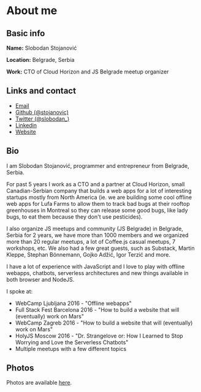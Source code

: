 # About me

## Basic info

**Name:** Slobodan Stojanović

**Location:** Belgrade, Serbia

**Work:** CTO of Cloud Horizon and JS Belgrade meetup organizer

## Links and contact

- [Email](mailto:mail@slobodan.me)
- [Github (@stojanovic)](https://github.com/stojanovic)
- [Twitter (@slobodan_)](http://twitter.com/slobodan_)
- [Linkedin](https://rs.linkedin.com/in/sstojanovic)
- [Website](http://slobodan.me)

## Bio

I am Slobodan Stojanović, programmer and entrepreneur from Belgrade, Serbia.

For past 5 years I work as a CTO and a partner at Cloud Horizon, small Canadian-Serbian company that builds a web apps for a lot of interesting startups mostly from North America (ie. we are building some cool offline web apps for Lufa Farms to allow them to track bad bugs at their rooftop greenhouses in Montreal so they can release some good bugs, like lady bugs, to eat them because they don't use pesticides).

I also organize JS meetups and community (JS Belgrade) in Belgrade, Serbia for 2 years, we have more than 1000 members and we organized more than 20 regular meetups, a lot of Coffee.js casual meetups, 7 workshops, etc. We also had a few great guests, such as Substack, Martin Kleppe, Stephan Bönnemann, Gojko Adžić, Igor Terzić and more.

I have a lot of experience with JavaScript and I love to play with offline webapps, chatbots, serverless architectures and new things available in both browser and NodeJS.

I spoke at:
- WebCamp Ljubljana 2016 - "Offline webapps"
- Full Stack Fest Barcelona 2016 - "How to build a website that will (eventually) work on Mars"
- WebCamp Zagreb 2016 - "How to build a website that will (eventually) work on Mars"
- HolyJS Moscow 2016 - "Dr. Strangelove or: How I Learned to Stop Worrying and Love the Serverless Chatbots"
- Multiple meetups with a few different topics

## Photos

Photos are available [here](photos).